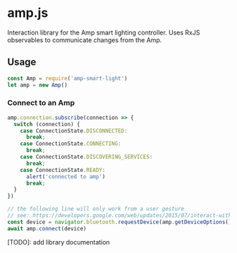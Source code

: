 # amp.js

Interaction library for the Amp smart lighting controller. Uses RxJS observables to communicate changes from the Amp.

## Usage

```js
const Amp = require('amp-smart-light')
let amp = new Amp()
```

### Connect to an Amp

```js
amp.connection.subscribe(connection => {
  switch (connection) {
    case ConnectionState.DISCONNECTED:
      break;
    case ConnectionState.CONNECTING:
      break;
    case ConnectionState.DISCOVERING_SERVICES:
      break;
    case ConnectionState.READY:
      alert('connected to amp')
      break;
  }
})

// the following line will only work from a user gesture
// see: https://developers.google.com/web/updates/2015/07/interact-with-ble-devices-on-the-web#user_gesture_required
const device = navigator.bluetooth.requestDevice(amp.getDeviceOptions())
await amp.connect(device)
```

[TODO]: add library documentation
